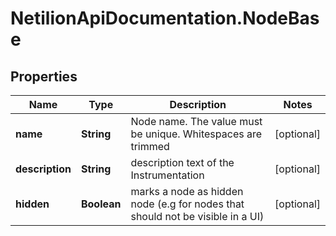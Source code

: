 # NetilionApiDocumentation.NodeBase

## Properties
Name | Type | Description | Notes
------------ | ------------- | ------------- | -------------
**name** | **String** | Node name. The value must be unique. Whitespaces are trimmed | [optional] 
**description** | **String** | description text of the Instrumentation | [optional] 
**hidden** | **Boolean** | marks a node as hidden node (e.g for nodes that should not be visible in a UI) | [optional] 
